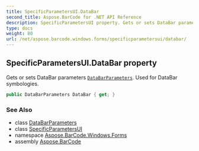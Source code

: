 ```yaml
---
title: SpecificParametersUI.DataBar
second_title: Aspose.BarCode for .NET API Reference
description: SpecificParametersUI property. Gets or sets DataBar parameters DataBarParameters. Used for DataBar symbologies
type: docs
weight: 80
url: /net/aspose.barcode.windows.forms/specificparametersui/databar/
---
```

## SpecificParametersUI.DataBar property

Gets or sets DataBar parameters [`DataBarParameters`](../../../aspose.barcode.generation/databarparameters/). Used for DataBar symbologies.

```csharp
public DataBarParameters DataBar { get; }
```

### See Also

* class [DataBarParameters](../../../aspose.barcode.generation/databarparameters/)
* class [SpecificParametersUI](../)
* namespace [Aspose.BarCode.Windows.Forms](../../specificparametersui/)
* assembly [Aspose.BarCode](../../../)


